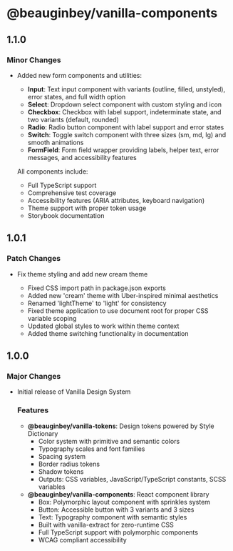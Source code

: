 # @beauginbey/vanilla-components

## 1.1.0

### Minor Changes

- Added new form components and utilities:

  - **Input**: Text input component with variants (outline, filled, unstyled), error states, and full width option
  - **Select**: Dropdown select component with custom styling and icon
  - **Checkbox**: Checkbox with label support, indeterminate state, and two variants (default, rounded)
  - **Radio**: Radio button component with label support and error states
  - **Switch**: Toggle switch component with three sizes (sm, md, lg) and smooth animations
  - **FormField**: Form field wrapper providing labels, helper text, error messages, and accessibility features

  All components include:

  - Full TypeScript support
  - Comprehensive test coverage
  - Accessibility features (ARIA attributes, keyboard navigation)
  - Theme support with proper token usage
  - Storybook documentation

## 1.0.1

### Patch Changes

- Fix theme styling and add new cream theme

  - Fixed CSS import path in package.json exports
  - Added new 'cream' theme with Uber-inspired minimal aesthetics
  - Renamed 'lightTheme' to 'light' for consistency
  - Fixed theme application to use document root for proper CSS variable scoping
  - Updated global styles to work within theme context
  - Added theme switching functionality in documentation

## 1.0.0

### Major Changes

- Initial release of Vanilla Design System

  ### Features

  - **@beauginbey/vanilla-tokens**: Design tokens powered by Style Dictionary
    - Color system with primitive and semantic colors
    - Typography scales and font families
    - Spacing system
    - Border radius tokens
    - Shadow tokens
    - Outputs: CSS variables, JavaScript/TypeScript constants, SCSS variables
  - **@beauginbey/vanilla-components**: React component library
    - Box: Polymorphic layout component with sprinkles system
    - Button: Accessible button with 3 variants and 3 sizes
    - Text: Typography component with semantic styles
    - Built with vanilla-extract for zero-runtime CSS
    - Full TypeScript support with polymorphic components
    - WCAG compliant accessibility

